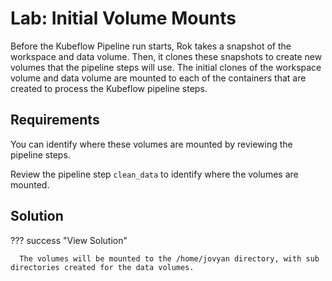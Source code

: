 # Lab: Initial Volume Mounts
Before the Kubeflow Pipeline run starts, Rok takes a snapshot of the workspace
and data volume. Then, it clones these snapshots to create new volumes that the
pipeline steps will use. The initial clones of the workspace volume and data
volume are mounted to each of the containers that are created to process the
Kubeflow pipeline steps.

## Requirements
You can identify where these volumes are mounted by reviewing the pipeline steps.

Review the pipeline step `clean_data` to identify where the volumes are mounted. 

## Solution

??? success "View Solution"

      The volumes will be mounted to the /home/jovyan directory, with sub directories created for the data volumes. 
